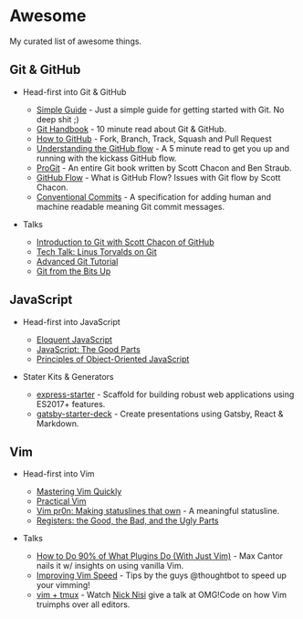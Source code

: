 # Awesome

My curated list of awesome things.

## Git & GitHub

- Head-first into Git & GitHub
	- [Simple Guide](https://rogerdudler.github.io/git-guide/) - Just a simple guide for getting started with Git. No deep shit ;)
	- [Git Handbook](https://guides.github.com/introduction/git-handbook/) - 10 minute read about Git & GitHub.
	- [How to GitHub](https://www.gun.io/blog/how-to-github-fork-branch-and-pull-request) - Fork, Branch, Track, Squash and Pull Request
	- [Understanding the GitHub flow](https://guides.github.com/introduction/flow/) - A 5 minute read to get you up and running with the kickass GitHub flow.
	- [ProGit](https://git-scm.com/book/en/v2) - An entire Git book written by Scott Chacon and Ben Straub.
	- [GitHub Flow](http://scottchacon.com/2011/08/31/github-flow.html) - What is GitHub Flow? Issues with Git flow by Scott Chacon.
	- [Conventional Commits](https://www.conventionalcommits.org/en/v1.0.0-beta.4/#summary) - A specification for adding human and machine readable meaning Git commit messages.

- Talks
	- [Introduction to Git with Scott Chacon of GitHub](https://www.youtube.com/watch?v=ZDR433b0HJY)
	- [Tech Talk: Linus Torvalds on Git](https://www.youtube.com/watch?v=4XpnKHJAok8)
	- [Advanced Git Tutorial](https://www.youtube.com/watch?v=0SJCYPsef54)
	- [Git from the Bits Up](https://www.youtube.com/watch?v=MYP56QJpDr4)

## JavaScript

- Head-first into JavaScript
	- [Eloquent JavaScript](https://eloquentjavascript.net/)
	- [JavaScript: The Good Parts](https://www.oreilly.com/library/view/javascript-the-good/9780596517748/)
	- [Principles of Object-Oriented JavaScript](https://www.oreilly.com/library/view/the-principles-of/9781457185304/)

- Stater Kits & Generators
	- [express-starter](https://github.com/joshuamabina/express-starter) - Scaffold for building robust web applications using ES2017+ features.
	- [gatsby-starter-deck](https://github.com/fabe/gatsby-starter-deck) - Create presentations using Gatsby, React & Markdown.

## Vim

- Head-first into Vim
	- [Mastering Vim Quickly](https://jovicailic.org/mastering-vim-quickly)
	- [Practical Vim](https://pragprog.com/book/dnvim/practical-vim)
	- [Vim pr0n: Making statuslines that own](https://got-ravings.blogspot.com/2008/08/vim-pr0n-making-statuslines-that-own.html) - A meaningful statusline.
	- [Registers: the Good, the Bad, and the Ugly Parts](http://vimcasts.org/blog/2013/11/registers-the-good-the-bad-and-the-ugly-parts/)

- Talks
	- [How to Do 90% of What Plugins Do (With Just Vim)](https://youtu.be/XA2WjJbmmoM) - Max Cantor nails it w/ insights on using vanilla Vim.
	- [Improving Vim Speed](https://youtu.be/OnUiHLYZgaA) - Tips by the guys @thoughtbot to speed up your vimming!
	- [vim + tmux](https://youtu.be/5r6yzFEXajQ) - Watch [Nick Nisi](https://github.com/nicknisi) give a talk at OMG!Code on how Vim truimphs over all editors.
